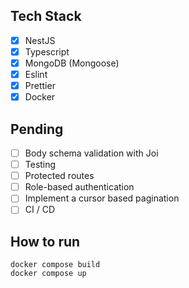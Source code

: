## Tech Stack
- [X] NestJS
- [X] Typescript 
- [X] MongoDB (Mongoose)
- [X] Eslint
- [X] Prettier
- [X] Docker

## Pending
- [ ] Body schema validation with Joi
- [ ] Testing
- [ ] Protected routes
- [ ] Role-based authentication
- [ ] Implement a cursor based pagination
- [ ] CI / CD

## How to run 
```
docker compose build
docker compose up
```
